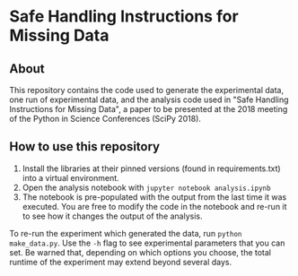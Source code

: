 # Safe Handling Instructions for Missing Data

## About

This repository contains the code used to generate the experimental data, one run of experimental data, and the analysis code used in "Safe Handling Instructions for Missing Data", a paper to be presented at the 2018 meeting of the Python in Science Conferences (SciPy 2018).

## How to use this repository

1. Install the libraries at their pinned versions (found in requirements.txt) into a virtual environment.
2. Open the analysis notebook with `jupyter notebook analysis.ipynb`
3. The notebook is pre-populated with the output from the last time it was executed. You are free to modify the code in the notebook and re-run it to see how it changes the output of the analysis.

To re-run the experiment which generated the data, run `python make_data.py`. Use the `-h` flag to see experimental parameters that you can set. Be warned that, depending on which options you choose, the total runtime of the experiment may extend beyond several days.
